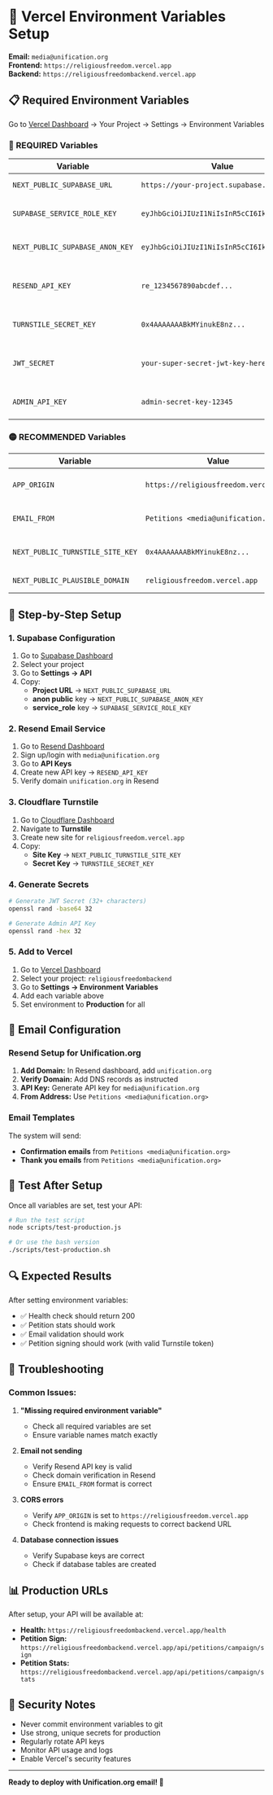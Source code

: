 # 🚀 Vercel Environment Variables Setup

**Email:** `media@unification.org`  
**Frontend:** `https://religiousfreedom.vercel.app`  
**Backend:** `https://religiousfreedombackend.vercel.app`

## 📋 **Required Environment Variables**

Go to [Vercel Dashboard](https://vercel.com/dashboard) → Your Project → Settings → Environment Variables

### **🔴 REQUIRED Variables**

| Variable | Value | Description |
|----------|-------|-------------|
| `NEXT_PUBLIC_SUPABASE_URL` | `https://your-project.supabase.co` | Supabase project URL |
| `SUPABASE_SERVICE_ROLE_KEY` | `eyJhbGciOiJIUzI1NiIsInR5cCI6IkpXVCJ9...` | Supabase service role key |
| `NEXT_PUBLIC_SUPABASE_ANON_KEY` | `eyJhbGciOiJIUzI1NiIsInR5cCI6IkpXVCJ9...` | Supabase anonymous key |
| `RESEND_API_KEY` | `re_1234567890abcdef...` | Resend email service API key |
| `TURNSTILE_SECRET_KEY` | `0x4AAAAAAABkMYinukE8nz...` | Cloudflare Turnstile secret key |
| `JWT_SECRET` | `your-super-secret-jwt-key-here` | JWT signing secret (32+ chars) |
| `ADMIN_API_KEY` | `admin-secret-key-12345` | Admin API key for CSV exports |

### **🟡 RECOMMENDED Variables**

| Variable | Value | Description |
|----------|-------|-------------|
| `APP_ORIGIN` | `https://religiousfreedom.vercel.app` | Frontend domain for CORS |
| `EMAIL_FROM` | `Petitions <media@unification.org>` | Email sender address |
| `NEXT_PUBLIC_TURNSTILE_SITE_KEY` | `0x4AAAAAAABkMYinukE8nz...` | Turnstile site key for frontend |
| `NEXT_PUBLIC_PLAUSIBLE_DOMAIN` | `religiousfreedom.vercel.app` | Analytics domain |

## 🔧 **Step-by-Step Setup**

### **1. Supabase Configuration**
1. Go to [Supabase Dashboard](https://supabase.com/dashboard)
2. Select your project
3. Go to **Settings → API**
4. Copy:
   - **Project URL** → `NEXT_PUBLIC_SUPABASE_URL`
   - **anon public** key → `NEXT_PUBLIC_SUPABASE_ANON_KEY`
   - **service_role** key → `SUPABASE_SERVICE_ROLE_KEY`

### **2. Resend Email Service**
1. Go to [Resend Dashboard](https://resend.com/dashboard)
2. Sign up/login with `media@unification.org`
3. Go to **API Keys**
4. Create new API key → `RESEND_API_KEY`
5. Verify domain `unification.org` in Resend

### **3. Cloudflare Turnstile**
1. Go to [Cloudflare Dashboard](https://dash.cloudflare.com)
2. Navigate to **Turnstile**
3. Create new site for `religiousfreedom.vercel.app`
4. Copy:
   - **Site Key** → `NEXT_PUBLIC_TURNSTILE_SITE_KEY`
   - **Secret Key** → `TURNSTILE_SECRET_KEY`

### **4. Generate Secrets**
```bash
# Generate JWT Secret (32+ characters)
openssl rand -base64 32

# Generate Admin API Key
openssl rand -hex 32
```

### **5. Add to Vercel**
1. Go to [Vercel Dashboard](https://vercel.com/dashboard)
2. Select your project: `religiousfreedombackend`
3. Go to **Settings → Environment Variables**
4. Add each variable above
5. Set environment to **Production** for all

## 📧 **Email Configuration**

### **Resend Setup for Unification.org**
1. **Add Domain:** In Resend dashboard, add `unification.org`
2. **Verify Domain:** Add DNS records as instructed
3. **API Key:** Generate API key for `media@unification.org`
4. **From Address:** Use `Petitions <media@unification.org>`

### **Email Templates**
The system will send:
- **Confirmation emails** from `Petitions <media@unification.org>`
- **Thank you emails** from `Petitions <media@unification.org>`

## 🧪 **Test After Setup**

Once all variables are set, test your API:

```bash
# Run the test script
node scripts/test-production.js

# Or use the bash version
./scripts/test-production.sh
```

## 🔍 **Expected Results**

After setting environment variables:
- ✅ Health check should return 200
- ✅ Petition stats should work
- ✅ Email validation should work
- ✅ Petition signing should work (with valid Turnstile token)

## 🚨 **Troubleshooting**

### **Common Issues:**

1. **"Missing required environment variable"**
   - Check all required variables are set
   - Ensure variable names match exactly

2. **Email not sending**
   - Verify Resend API key is valid
   - Check domain verification in Resend
   - Ensure `EMAIL_FROM` format is correct

3. **CORS errors**
   - Verify `APP_ORIGIN` is set to `https://religiousfreedom.vercel.app`
   - Check frontend is making requests to correct backend URL

4. **Database connection issues**
   - Verify Supabase keys are correct
   - Check if database tables are created

## 📊 **Production URLs**

After setup, your API will be available at:
- **Health:** `https://religiousfreedombackend.vercel.app/health`
- **Petition Sign:** `https://religiousfreedombackend.vercel.app/api/petitions/campaign/sign`
- **Petition Stats:** `https://religiousfreedombackend.vercel.app/api/petitions/campaign/stats`

## 🔐 **Security Notes**

- Never commit environment variables to git
- Use strong, unique secrets for production
- Regularly rotate API keys
- Monitor API usage and logs
- Enable Vercel's security features

---

**Ready to deploy with Unification.org email! 🚀**
